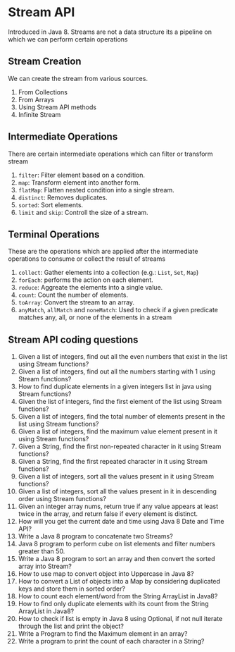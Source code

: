 # Stream API

Introduced in Java 8.
Streams are not a data structure its a pipeline on which we can perform certain operations

## Stream Creation

We can create the stream from various sources.

1. From Collections
2. From Arrays
3. Using Stream API methods
4. Infinite Stream

## Intermediate Operations

There are certain intermediate operations which can filter or transform stream

1. `filter`: Filter element based on a condition.
2. `map`: Transform element into another form.
3. `flatMap`: Flatten nested condition into a single stream.
4. `distinct`: Removes duplicates.
5. `sorted`: Sort elements.
6. `limit` and `skip`: Controll the size of a stream.

## Terminal Operations

These are the operations which are applied after the intermediate operations to consume or collect the result of streams

1. `collect`: Gather elements into a collection (e.g.: `List`, `Set`, `Map`)
2. `forEach`: performs the action on each element.
3. `reduce`: Aggreate the elements into a single value.
4. `count`: Count the number of elements.
5. `toArray`: Convert the stream to an array.
6. `anyMatch`, `allMatch` and `noneMatch`: Used to check if a given predicate matches any, all, or none of the elements in a stream

## Stream API coding questions

1. Given a list of integers, find out all the even numbers that exist in the list using Stream functions?
2. Given a list of integers, find out all the numbers starting with 1 using Stream functions?
3. How to find duplicate elements in a given integers list in java using Stream functions?
4. Given the list of integers, find the first element of the list using Stream functions?
5. Given a list of integers, find the total number of elements present in the list using Stream functions?
6. Given a list of integers, find the maximum value element present in it using Stream functions?
7. Given a String, find the first non-repeated character in it using Stream functions?
8. Given a String, find the first repeated character in it using Stream functions?
9. Given a list of integers, sort all the values present in it using Stream functions?
10. Given a list of integers, sort all the values present in it in descending order using Stream functions?
11. Given an integer array nums, return true if any value appears at least twice in the array, and return false if every element is distinct.
12. How will you get the current date and time using Java 8 Date and Time API?
13. Write a Java 8 program to concatenate two Streams?
14. Java 8 program to perform cube on list elements and filter numbers greater than 50.
15. Write a Java 8 program to sort an array and then convert the sorted array into Stream?
16. How to use map to convert object into Uppercase in Java 8?
17. How to convert a List of objects into a Map by considering duplicated keys and store them in sorted order?
18. How to count each element/word from the String ArrayList in Java8?
19. How to find only duplicate elements with its count from the String ArrayList in Java8?
20. How to check if list is empty in Java 8 using Optional, if not null iterate through the list and print the object?
21. Write a Program to find the Maximum element in an array?
22. Write a program to print the count of each character in a String?

